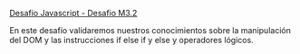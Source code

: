 [Desafio Javascript - Desafio M3.2](https://pyro-nicolini.github.io/js_3.2/)

En este desafío validaremos nuestros conocimientos sobre la manipulación del DOM y las instrucciones if else if y else y operadores lógicos.
